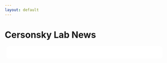 ```yaml
---
layout: default
---
```


# **Cersonsky Lab News**

<!-- The following is the style code for the news bulletin object on the news page-->
<style>
.news-bulletin {
  max-width: 90%;
  margin: 0 auto;
  padding: 20px;
  background-color: white;
  border-radius: 10px;
}

.news-container {
  display: block; /* Stack items vertically */
}

.news-card {
  display: grid;
  grid-template-columns: 300px auto;
  max-width: 100%;
  max-height: 300px;
  margin-bottom: 20px;
  padding: 15px;
  background-color: white;
  border-radius: 10px;
  box-shadow: 2px 2px 10px rgba(0,0,0,0.1);
  border-left: 4px solid black; /* optional accent */
}

.news-title {
  grid-column: 1 / span 2;
}

.news-title strong{
  font-size:20px;
}

.news-image {
  max-width: 280px;
  max-height: 220px;
  border-radius: 8px;
  margin-top: 10px;
  object-fit: cover;
}

.news-content{
  border-radius: 8px;
  margin-top: 10px;
  overflow: auto;
}
</style>

<!-- This code displays the news bulletin itself:
* To add posts to the news bulletin, add a new section to news/newsposts.json file, preferably at the top (though order does not matter)
* To add an image to the post, add your image to assets/news and link it appropriately in the newspost.json section
* The posts in the .json file are loaded by date, so the correct dating of the posts matters!-->

<div class="news-bulletin">
  <!--<h1>Recent News:</h1>-->
  <div id="news-list" class="news-container"></div>
</div>

<script>
  fetch('/news/newsposts.json')
    .then(response => response.json())
    .then(data => {
      const newsList = document.getElementById('news-list');

      // Sort by most recent date
      data.sort((a, b) => new Date(b.date) - new Date(a.date));
      const latestNews = data;

      latestNews.forEach(post => {
        const card = document.createElement('div');
        card.className = 'news-card';
        card.innerHTML = `
	  <div class="news-title">
            <strong>${post.title}</strong><br>
            <em>${post.date}</em>
	  </div>
	    ${post.image ? `<div class="news-image"><img src="${post.image}" alt="${post.title}"></div>` : ''}
	  <div class="news-content">
            <p>${post.content}</p>
	  </div>
        `;
        newsList.appendChild(card);
      });
    })
    .catch(error => console.error('Error loading news:', error));
</script>

